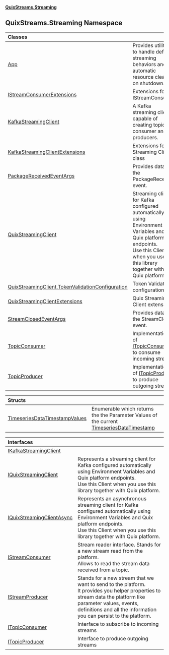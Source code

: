 #### [QuixStreams.Streaming](index.md 'index')

## QuixStreams.Streaming Namespace

| Classes | |
| :--- | :--- |
| [App](App.md 'QuixStreams.Streaming.App') | Provides utilities to handle default streaming behaviors and automatic resource cleanup on shutdown. |
| [IStreamConsumerExtensions](IStreamConsumerExtensions.md 'QuixStreams.Streaming.IStreamConsumerExtensions') | Extensions for IStreamConsumer |
| [KafkaStreamingClient](KafkaStreamingClient.md 'QuixStreams.Streaming.KafkaStreamingClient') | A Kafka streaming client capable of creating topic consumer and producers. |
| [KafkaStreamingClientExtensions](KafkaStreamingClientExtensions.md 'QuixStreams.Streaming.KafkaStreamingClientExtensions') | Extensions for Streaming Client class |
| [PackageReceivedEventArgs](PackageReceivedEventArgs.md 'QuixStreams.Streaming.PackageReceivedEventArgs') | Provides data for the PackageReceived event. |
| [QuixStreamingClient](QuixStreamingClient.md 'QuixStreams.Streaming.QuixStreamingClient') | Streaming client for Kafka configured automatically using Environment Variables and Quix platform endpoints.<br/>Use this Client when you use this library together with Quix platform. |
| [QuixStreamingClient.TokenValidationConfiguration](QuixStreamingClient.TokenValidationConfiguration.md 'QuixStreams.Streaming.QuixStreamingClient.TokenValidationConfiguration') | Token Validation configuration |
| [QuixStreamingClientExtensions](QuixStreamingClientExtensions.md 'QuixStreams.Streaming.QuixStreamingClientExtensions') | Quix Streaming Client extensions |
| [StreamClosedEventArgs](StreamClosedEventArgs.md 'QuixStreams.Streaming.StreamClosedEventArgs') | Provides data for the StreamClosed event. |
| [TopicConsumer](TopicConsumer.md 'QuixStreams.Streaming.TopicConsumer') | Implementation of [ITopicConsumer](ITopicConsumer.md 'QuixStreams.Streaming.ITopicConsumer') to consume incoming streams |
| [TopicProducer](TopicProducer.md 'QuixStreams.Streaming.TopicProducer') | Implementation of [ITopicProducer](ITopicProducer.md 'QuixStreams.Streaming.ITopicProducer') to produce outgoing streams |

| Structs | |
| :--- | :--- |
| [TimeseriesDataTimestampValues](TimeseriesDataTimestampValues.md 'QuixStreams.Streaming.TimeseriesDataTimestampValues') | Enumerable which returns the the Parameter Values of the current [TimeseriesDataTimestamp](TimeseriesDataTimestamp.md 'QuixStreams.Streaming.Models.TimeseriesDataTimestamp') |

| Interfaces | |
| :--- | :--- |
| [IKafkaStreamingClient](IKafkaStreamingClient.md 'QuixStreams.Streaming.IKafkaStreamingClient') | |
| [IQuixStreamingClient](IQuixStreamingClient.md 'QuixStreams.Streaming.IQuixStreamingClient') | Represents a streaming client for Kafka configured automatically using Environment Variables and Quix platform endpoints.<br/>Use this Client when you use this library together with Quix platform. |
| [IQuixStreamingClientAsync](IQuixStreamingClientAsync.md 'QuixStreams.Streaming.IQuixStreamingClientAsync') | Represents an asynchronous streaming client for Kafka configured automatically using Environment Variables and Quix platform endpoints.<br/>Use this Client when you use this library together with Quix platform. |
| [IStreamConsumer](IStreamConsumer.md 'QuixStreams.Streaming.IStreamConsumer') | Stream reader interface. Stands for a new stream read from the platform.<br/>Allows to read the stream data received from a topic. |
| [IStreamProducer](IStreamProducer.md 'QuixStreams.Streaming.IStreamProducer') | Stands for a new stream that we want to send to the platform.<br/>It provides you helper properties to stream data the platform like parameter values, events, definitions and all the information you can persist to the platform. |
| [ITopicConsumer](ITopicConsumer.md 'QuixStreams.Streaming.ITopicConsumer') | Interface to subscribe to incoming streams |
| [ITopicProducer](ITopicProducer.md 'QuixStreams.Streaming.ITopicProducer') | Interface to produce outgoing streams |
